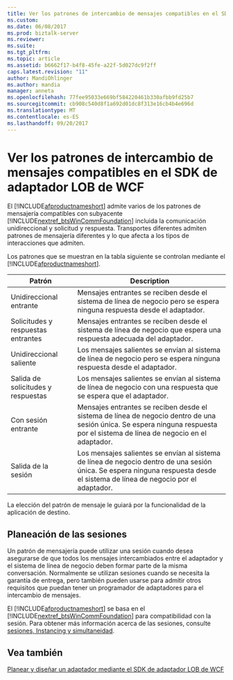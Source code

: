 ```yaml
---
title: Ver los patrones de intercambio de mensajes compatibles en el SDK de adaptador LOB de WCF | Documentos de Microsoft
ms.custom: 
ms.date: 06/08/2017
ms.prod: biztalk-server
ms.reviewer: 
ms.suite: 
ms.tgt_pltfrm: 
ms.topic: article
ms.assetid: b6662f17-b4f8-45fe-a22f-5d027dc9f2ff
caps.latest.revision: "11"
author: MandiOhlinger
ms.author: mandia
manager: anneta
ms.openlocfilehash: 77fee95033e669bf584220461b330afbb9fd25b7
ms.sourcegitcommit: cb908c540d8f1a692d01dc8f313e16cb4b4e696d
ms.translationtype: MT
ms.contentlocale: es-ES
ms.lasthandoff: 09/20/2017
---
```

# <a name="view-the-supported-message-exchange-patterns-in-the-wcf-lob-adapter-sdk"></a>Ver los patrones de intercambio de mensajes compatibles en el SDK de adaptador LOB de WCF
El [!INCLUDE[afproductnameshort](../../includes/afproductnameshort-md.md)] admite varios de los patrones de mensajería compatibles con subyacente [!INCLUDE[nextref_btsWinCommFoundation](../../includes/nextref-btswincommfoundation-md.md)] incluida la comunicación unidireccional y solicitud y respuesta. Transportes diferentes admiten patrones de mensajería diferentes y lo que afecta a los tipos de interacciones que admiten.  
  
 Los patrones que se muestran en la tabla siguiente se controlan mediante el [!INCLUDE[afproductnameshort](../../includes/afproductnameshort-md.md)].  
  
|Patrón|Description|  
|-------------|-----------------|  
|Unidireccional entrante|Mensajes entrantes se reciben desde el sistema de línea de negocio pero se espera ninguna respuesta desde el adaptador.|  
|Solicitudes y respuestas entrantes|Mensajes entrantes se reciben desde el sistema de línea de negocio que espera una respuesta adecuada del adaptador.|  
|Unidireccional saliente|Los mensajes salientes se envían al sistema de línea de negocio pero se espera ninguna respuesta desde el adaptador.|  
|Salida de solicitudes y respuestas|Los mensajes salientes se envían al sistema de línea de negocio con una respuesta que se espera que el adaptador.|  
|Con sesión entrante|Mensajes entrantes se reciben desde el sistema de línea de negocio dentro de una sesión única. Se espera ninguna respuesta por el sistema de línea de negocio en el adaptador.|  
|Salida de la sesión|Los mensajes salientes se envían al sistema de línea de negocio dentro de una sesión única. Se espera ninguna respuesta desde el sistema de línea de negocio por el adaptador.|  
  
 La elección del patrón de mensaje le guiará por la funcionalidad de la aplicación de destino.  
  
## <a name="planning-for-sessions"></a>Planeación de las sesiones  
 Un patrón de mensajería puede utilizar una sesión cuando desea asegurarse de que todos los mensajes intercambiados entre el adaptador y el sistema de línea de negocio deben formar parte de la misma conversación. Normalmente se utilizan sesiones cuando se necesita la garantía de entrega, pero también pueden usarse para admitir otros requisitos que puedan tener un programador de adaptadores para el intercambio de mensajes.  
  
 El [!INCLUDE[afproductnameshort](../../includes/afproductnameshort-md.md)] se basa en el [!INCLUDE[nextref_btsWinCommFoundation](../../includes/nextref-btswincommfoundation-md.md)] para compatibilidad con la sesión. Para obtener más información acerca de las sesiones, consulte [sesiones, Instancing y simultaneidad](https://msdn.microsoft.com/library/ms731193.aspx). 
  
## <a name="see-also"></a>Vea también  
 [Planear y diseñar un adaptador mediante el SDK de adaptador LOB de WCF](../../adapters-and-accelerators/wcf-lob-adapter-sdk/plan-and-design-an-adapter-using-the-wcf-lob-adapter-sdk.md)